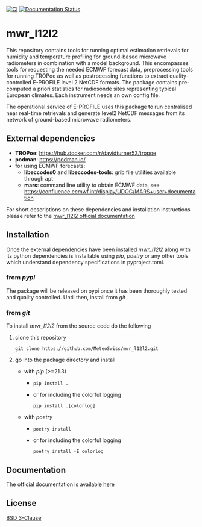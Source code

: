 [![CI](https://github.com/MeteoSwiss/mwr_l12l2/actions/workflows/CI_tests.yaml/badge.svg)](https://github.com/MeteoSwiss/mwr_l12l2/actions/workflows/CI_tests.yaml)
[![Documentation Status](https://readthedocs.org/projects/mwr-l12l2/badge/?version=latest)](https://mwr-l12l2.readthedocs.io/en/latest/?badge=latest)


# mwr_l12l2
This repository contains tools for running optimal estimation retrievals for humidity and temperature profiling for 
ground-based microwave radiometers in combination with a model background. This encompasses tools for requesting the 
needed ECMWF forecast data, preprocessing tools for running TROPoe as well as postrocessing functions to extract 
quality-controlled E-PROFILE level 2 NetCDF formats. The package contains pre-computed a priori statistics for 
radiosonde sites representing typical European climates. Each instrument needs an own config file.

The operational service of E-PROFILE uses this package to run centralised near real-time retrievals and generate level2 
NetCDF messages from its network of ground-based microwave radiometers.

## External dependencies
* **TROPoe**: https://hub.docker.com/r/davidturner53/tropoe
* **podman**: https://podman.io/
* for using ECMWF forecasts:
  * **libeccodes0** and **libeccodes-tools**: grib file utilities available through apt
  * **mars**: command line utility to obtain ECMWF data, see https://confluence.ecmwf.int/display/UDOC/MARS+user+documentation

For short descriptions on these dependencies and installation instructions please refer to the 
[mwr_l12l2 official documentation](https://mwr-l12l2.readthedocs.io)

## Installation

Once the external dependencies have been installed *mwr_l12l2* along with its python dependencies is installable
using *pip*, *poetry* or any other tools which understand dependency specifications in pyproject.toml.

### from *pypi*
The package will be released on pypi once it has been thoroughly tested and quality controlled.
Until then, install from *git*

[//]: # (UNCOMMENT THE FOLLOWING LINES ONCE THE PACKAGE IS ON PYPI. in pycharm: Code > Comment with Line Comment)

[//]: # ()
[//]: # (*mwr_l12l2* is directly installable through *pip*. To install the latest released version and its dependencies do)

[//]: # ()
[//]: # ()
[//]: # (    pip install mwr_l12l2)

[//]: # ()
[//]: # ()
[//]: # (for more colorful logging you may instead want to do)

[//]: # ()
[//]: # ()
[//]: # (    pip install mwr_l12l2[colorlog])

### from *git*
To install *mwr_l12l2* from the source code do the following
1. clone this repository

    `git clone https://github.com/MeteoSwiss/mwr_l12l2.git`

2. go into the package directory and install
    - with *pip* (>=21.3)
   
        - `pip install .`
   
        - or for including the colorful logging
   
          `pip install .[colorlog]`
   
    - with *poetry*
   
        - `poetry install`
   
        - or for including the colorful logging
      
          `poetry install -E colorlog`
          
    


## Documentation
The official documentation is available [here](https://mwr-l12l2.readthedocs.io)

## License
[BSD 3-Clause](LICENSE)